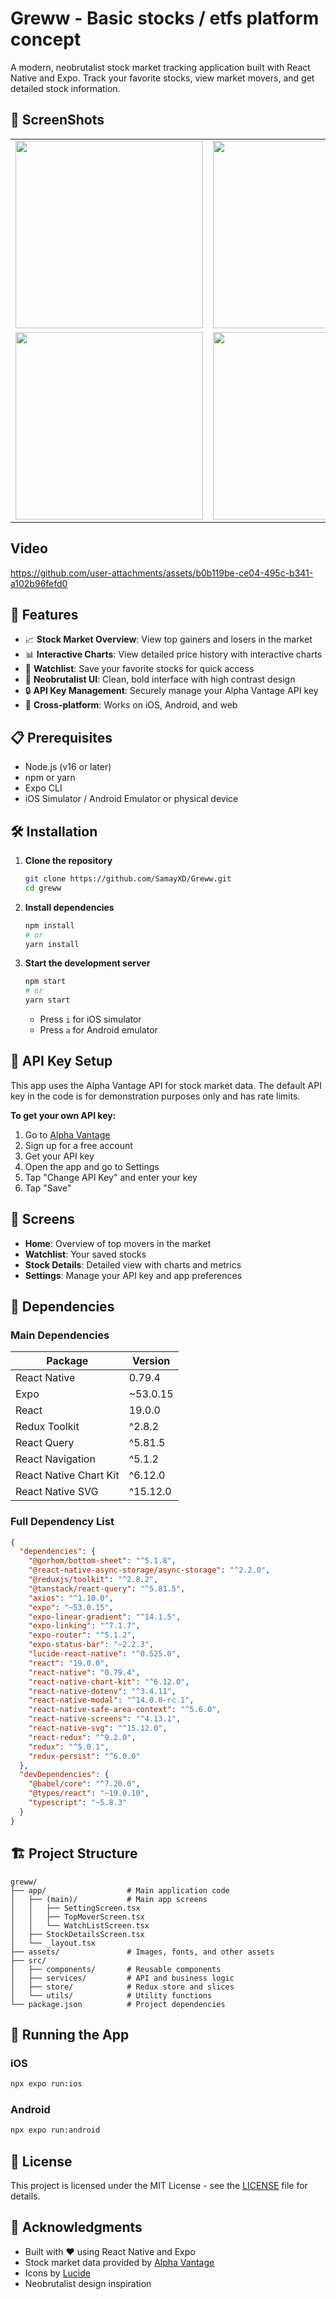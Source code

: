 # Greww - Basic stocks / etfs platform concept 

A modern, neobrutalist stock market tracking application built with React Native and Expo. Track your favorite stocks, view market movers, and get detailed stock information.

## 📱 ScreenShots
<table>
  <tr>
    <td><img src="https://github.com/user-attachments/assets/ba80efaf-1ca3-4392-b3d5-b56c305f274e" width="300"/></td>
     <td><img src="https://github.com/user-attachments/assets/61afd9f1-df5d-44ef-b6a1-c8a149207548" width="300"/></td>
     <td><img src="https://github.com/user-attachments/assets/7c1c287c-5a03-425b-be34-a7a673527290" width="300"/></td>
     <td><img src="https://github.com/user-attachments/assets/5ba7ec04-a0f5-4df0-bc2a-3d50d149b2b0" width="300"/></td>
  </tr>
 <tr>
    <td><img src="https://github.com/user-attachments/assets/2f9c069f-e015-48e4-8137-2fcd7ef833e0" width="300"/></td>
     <td><img src="https://github.com/user-attachments/assets/24153622-3235-4f6b-8264-d2dc8a292275" width="300"/></td>
     <td><img src="https://github.com/user-attachments/assets/3e5137f0-127f-4745-8910-913ef0743dc2" width="300"/></td>
     <td><img src="https://github.com/user-attachments/assets/031e56c4-071a-4545-b54d-0b8a3146c17f" width="300"/></td>
  </tr>
</table>

## Video

https://github.com/user-attachments/assets/b0b119be-ce04-495c-b341-a102b96fefd0




## 🚀 Features

- 📈 **Stock Market Overview**: View top gainers and losers in the market
- 📊 **Interactive Charts**: View detailed price history with interactive charts
- 💾 **Watchlist**: Save your favorite stocks for quick access
- 🎨 **Neobrutalist UI**: Clean, bold interface with high contrast design
- 🔒 **API Key Management**: Securely manage your Alpha Vantage API key
- 📱 **Cross-platform**: Works on iOS, Android, and web

## 📋 Prerequisites

- Node.js (v16 or later)
- npm or yarn
- Expo CLI
- iOS Simulator / Android Emulator or physical device

## 🛠️ Installation

1. **Clone the repository**

   ```bash
   git clone https://github.com/SamayXD/Greww.git
   cd greww
   ```

2. **Install dependencies**

   ```bash
   npm install
   # or
   yarn install
   ```

3. **Start the development server**
   ```bash
   npm start
   # or
   yarn start
   ```
   - Press `i` for iOS simulator
   - Press `a` for Android emulator

## 🔑 API Key Setup

This app uses the Alpha Vantage API for stock market data. The default API key in the code is for demonstration purposes only and has rate limits.

**To get your own API key:**

1. Go to [Alpha Vantage](https://www.alphavantage.co/support/#api-key)
2. Sign up for a free account
3. Get your API key
4. Open the app and go to Settings
5. Tap "Change API Key" and enter your key
6. Tap "Save"

## 📱 Screens

- **Home**: Overview of top movers in the market
- **Watchlist**: Your saved stocks
- **Stock Details**: Detailed view with charts and metrics
- **Settings**: Manage your API key and app preferences

## 🧩 Dependencies

### Main Dependencies

| Package                | Version  |
| ---------------------- | -------- |
| React Native           | 0.79.4   |
| Expo                   | ~53.0.15 |
| React                  | 19.0.0   |
| Redux Toolkit          | ^2.8.2   |
| React Query            | ^5.81.5  |
| React Navigation       | ^5.1.2   |
| React Native Chart Kit | ^6.12.0  |
| React Native SVG       | ^15.12.0 |

### Full Dependency List

```json
{
  "dependencies": {
    "@gorhom/bottom-sheet": "^5.1.8",
    "@react-native-async-storage/async-storage": "^2.2.0",
    "@reduxjs/toolkit": "^2.8.2",
    "@tanstack/react-query": "^5.81.5",
    "axios": "^1.10.0",
    "expo": "~53.0.15",
    "expo-linear-gradient": "^14.1.5",
    "expo-linking": "^7.1.7",
    "expo-router": "^5.1.2",
    "expo-status-bar": "~2.2.3",
    "lucide-react-native": "^0.525.0",
    "react": "19.0.0",
    "react-native": "0.79.4",
    "react-native-chart-kit": "^6.12.0",
    "react-native-dotenv": "^3.4.11",
    "react-native-modal": "^14.0.0-rc.1",
    "react-native-safe-area-context": "^5.6.0",
    "react-native-screens": "^4.13.1",
    "react-native-svg": "^15.12.0",
    "react-redux": "^9.2.0",
    "redux": "^5.0.1",
    "redux-persist": "^6.0.0"
  },
  "devDependencies": {
    "@babel/core": "^7.20.0",
    "@types/react": "~19.0.10",
    "typescript": "~5.8.3"
  }
}
```

## 🏗️ Project Structure

```
greww/
├── app/                  # Main application code
│   ├── (main)/           # Main app screens
│   │   ├── SettingScreen.tsx
│   │   ├── TopMoverScreen.tsx
│   │   └── WatchListScreen.tsx
│   ├── StockDetailsScreen.tsx
│   └── _layout.tsx
├── assets/               # Images, fonts, and other assets
├── src/
│   ├── components/       # Reusable components
│   ├── services/         # API and business logic
│   ├── store/            # Redux store and slices
│   └── utils/            # Utility functions
└── package.json          # Project dependencies
```

## 🚀 Running the App

### iOS

```bash
npx expo run:ios
```

### Android

```bash
npx expo run:android
```

## 📝 License

This project is licensed under the MIT License - see the [LICENSE](LICENSE) file for details.

## 🙏 Acknowledgments

- Built with ❤️ using React Native and Expo
- Stock market data provided by [Alpha Vantage](https://www.alphavantage.co/)
- Icons by [Lucide](https://lucide.dev/)
- Neobrutalist design inspiration
